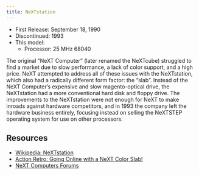 ```yaml
---
title: NeXTstation
---
```


- First Release: September 18, 1990
- Discontinued: 1993
- This model:
  - Processor: 25 MHz 68040

The original “NeXT Computer” (later renamed the NeXTcube) struggled to find a market due to slow performance, a lack of color support, and a high price. NeXT attempted to address all of these issues with the NeXTstation, which also had a radically different form factor: the “slab”. Instead of the NeXT Computer’s expensive and slow magento-optical drive, the NeXTstation had a more conventional hard disk and floppy drive. The improvements to the NeXTstation were not enough for NeXT to make inroads against hardware competitors, and in 1993 the company left the hardware business entirely, focusing instead on selling the NeXTSTEP operating system for use on other processors.

## Resources

- [Wikipedia: NeXTstation](https://en.wikipedia.org/wiki/NeXTstation)
- [Action Retro: Going Online with a NeXT Color Slab!](https://youtu.be/i_EjnxkYEn8)
- [NeXT Computers Forums](https://www.nextcomputers.org/forums/index.php)
